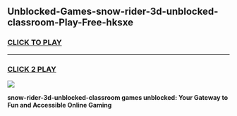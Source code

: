 
## Unblocked-Games-snow-rider-3d-unblocked-classroom-Play-Free-hksxe
<h3>
<a href="https://premium76.site?title=snow-rider-3d-unblocked-classroom&ref=20M">CLICK TO PLAY</a></h3>
<hr>

<h3>
<a href="https://premium76.site?title=snow-rider-3d-unblocked-classroom&ref=20M">CLICK 2 PLAY</a>
  
</h3>

<a href="https://premium76.site?title=snow-rider-3d-unblocked-classroom&ref=19M"><img src="https://clearcache.store/games.png"></a>


**snow-rider-3d-unblocked-classroom games unblocked: Your Gateway to Fun and Accessible Online Gaming**

